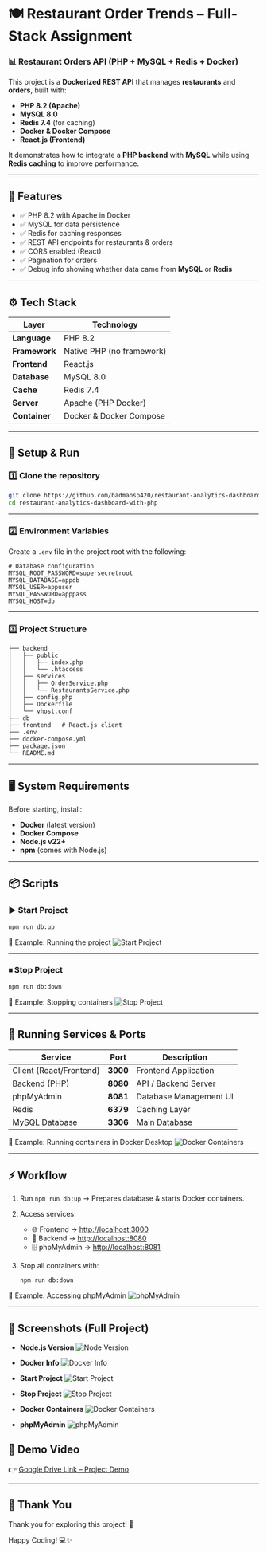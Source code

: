 # 🍽️ Restaurant Order Trends – Full-Stack Assignment

### 📊 Restaurant Orders API (PHP + MySQL + Redis + Docker)

This project is a **Dockerized REST API** that manages **restaurants** and **orders**, built with:

- **PHP 8.2 (Apache)**
- **MySQL 8.0**
- **Redis 7.4** (for caching)
- **Docker & Docker Compose**
- **React.js (Frontend)**

It demonstrates how to integrate a **PHP backend** with **MySQL** while using **Redis caching** to improve performance.  

---

## 📌 Features
- ✅ PHP 8.2 with Apache in Docker
- ✅ MySQL for data persistence
- ✅ Redis for caching responses
- ✅ REST API endpoints for restaurants & orders
- ✅ CORS enabled (React)
- ✅ Pagination for orders
- ✅ Debug info showing whether data came from **MySQL** or **Redis**

---

## ⚙️ Tech Stack

| Layer          | Technology         |
|----------------|--------------------|
| **Language**   | PHP 8.2            |
| **Framework**  | Native PHP (no framework) |
| **Frontend**   | React.js           |
| **Database**   | MySQL 8.0          |
| **Cache**      | Redis 7.4          |
| **Server**     | Apache (PHP Docker)|
| **Container**  | Docker & Docker Compose |

---

## 🚀 Setup & Run

### 1️⃣ Clone the repository
```bash
git clone https://github.com/badmansp420/restaurant-analytics-dashboard-with-php.git
cd restaurant-analytics-dashboard-with-php
````

---

### 2️⃣ Environment Variables

Create a `.env` file in the project root with the following:

```env
# Database configuration
MYSQL_ROOT_PASSWORD=supersecretroot
MYSQL_DATABASE=appdb
MYSQL_USER=appuser
MYSQL_PASSWORD=apppass
MYSQL_HOST=db
```

---

### 3️⃣ Project Structure

```plaintext
├── backend
│   ├── public
│   │   ├── index.php
│   │   └── .htaccess 
│   ├── services
│   │   ├── OrderService.php
│   │   └── RestaurantsService.php
│   ├── config.php
│   ├── Dockerfile
│   └── vhost.conf
├── db
├── frontend   # React.js client
├── .env
├── docker-compose.yml
├── package.json
└── README.md
```

---

## 🖥️ System Requirements

Before starting, install:

* **Docker** (latest version)
* **Docker Compose**
* **Node.js v22+**
* **npm** (comes with Node.js)

---

## 📦 Scripts

### ▶️ Start Project

```bash
npm run db:up
```

📸 Example: Running the project
![Start Project](./screenshots/start-project.png "Start Project")

---

### ⏹ Stop Project

```bash
npm run db:down
```

📸 Example: Stopping containers
![Stop Project](./screenshots/stop-project.png "Stop Project")


---

## 🔌 Running Services & Ports

| Service                 | Port     | Description            |
| ----------------------- | -------- | ---------------------- | 
| Client (React/Frontend) | **3000** | Frontend Application   | 
| Backend (PHP)           | **8080** | API / Backend Server   | 
| phpMyAdmin              | **8081** | Database Management UI | 
| Redis                   | **6379** | Caching Layer          | 
| MySQL Database          | **3306** | Main Database          | 

📸 Example: Running containers in Docker Desktop
![Docker Containers](https://i.ibb.co/fcTpy5r/Screenshot-2025-08-30-153516.png "Docker Containers")

---

## ⚡ Workflow

1. Run `npm run db:up` → Prepares database & starts Docker containers.
2. Access services:

   * 🌐 Frontend → [http://localhost:3000](http://localhost:3000)
   * 🔧 Backend → [http://localhost:8080](http://localhost:8080)
   * 🗄️ phpMyAdmin → [http://localhost:8081](http://localhost:8081)
3. Stop all containers with:

   ```bash
   npm run db:down
   ```

📸 Example: Accessing phpMyAdmin
![phpMyAdmin](./screenshots/phpMyAdmin.png "phpMyAdmin")

---

## 📸 Screenshots (Full Project)

- **Node.js Version**
  ![Node Version](./screenshots/node-version.png)

- **Docker Info**
  ![Docker Info](./screenshots/docker-info.png)

- **Start Project**
  ![Start Project](./screenshots/start-project.png)

- **Stop Project**
  ![Stop Project](./screenshots/stop-project.png)

- **Docker Containers**
  ![Docker Containers](https://i.ibb.co/fcTpy5r/Screenshot-2025-08-30-153516.png)

- **phpMyAdmin**
  ![phpMyAdmin](./screenshots/phpmyadmin.png)


## 🎥 Demo Video

👉 [Google Drive Link – Project Demo](https://drive.google.com/file/d/1kAmr8b6MIkVou1vWyK9tfBQ4D6_9FCgL/view?usp=sharing) 



---

## 🙏 Thank You  

Thank you for exploring this project! 🚀    

Happy Coding! 💻✨